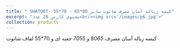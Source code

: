 ```yaml
---
title: " SHATOOT- کیسه زباله آسان مصرف شاتوت سایز 80*65 - 70*55"
excerpt: "محتوی کارتن 20 عدد<br/><img src='/images/p6.jpg'>"
collection: products
---
```


کیسه زباله آسان مصرف 80*65  و 70*55  جعبه ای و 70*55 لفاف شاتوت
